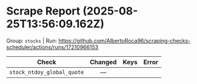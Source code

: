 # Scrape Report (2025-08-25T13:56:09.162Z)

Group: `stocks`  |  Run: https://github.com/AlbertoRoca96/scraping-checks-scheduler/actions/runs/17210966153

| Check | Changed | Keys | Error |
|---|:---:|:--|:--|
| `stock_ntdoy_global_quote` | — |  |  |
